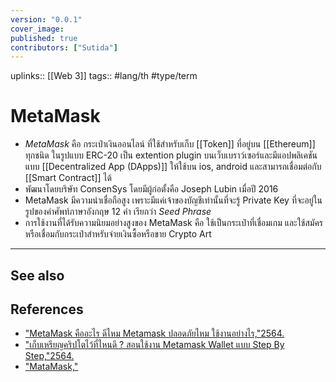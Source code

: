 ```yaml
---
version: "0.0.1"
cover_image:
published: true
contributors: ["Sutida"]
---
```

uplinks:: [[Web 3]]
tags:: #lang/th #type/term

# MetaMask
- *MetaMask* คือ กระเป๋าเงินออนไลน์ ที่ใช้สำหรับเก็บ [[Token]] ที่อยู่บน [[Ethereum]] ทุกชนิด ในรูปแบบ ERC-20 เป็น extention plugin บนเว็บเบราว์เซอร์และมีแอปพลิเคชันแบบ [[Decentralized App (DApps)]] ให้ใช้บน ios, android และสามารถเชื่อมต่อกับ [[Smart Contract]] ได้
- พัฒนาโดยบริษัท ConsenSys โดยมีผู้ก่อตั้งคือ Joseph Lubin เมื่อปี 2016
- MetaMask มีความน่าเชื่อถือสูง เพราะมีแค่เจ้าของบัญชีเท่านั้นที่จะรู้ Private Key ที่จะอยู่ในรูปของคำศัพท์ภาษาอังกฤษ 12 คำ เรียกว่า *Seed Phrase*
- การใช้งานที่ได้รับความนิยมอย่างสูงของ MetaMask คือ ใช้เป็นกระเป๋าที่เชื่อมเกม และใช้สมัครหรือเชื่อมกับกระเป๋าสำหรับจ่ายเงินซื้อหรือขาย Crypto Art 

---
## See also
## References
- ["MetaMask คืออะไร ดีไหม Metamask ปลอดภัยไหม ใช้งานอย่างไร,"2564.](https://www.forexduck.com/metamask-is/)
- ["เก็บเหรียญคริปโตไว้ที่ไหนดี ? สอนใช้งาน Metamask Wallet แบบ Step By Step,"2564.](https://sputnikth.com/index.php/2021/07/25/how-to-use-metamask-wallet/)
- ["MataMask,"](https://chrome.google.com/webstore/detail/metamask/nkbihfbeogaeaoehlefnkodbefgpgknn)
